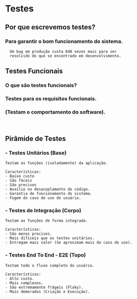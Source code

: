 # Testes

## Por que escrevemos testes? 

### **Para garantir o bom funcionamento do sistema.**

      Um bug em produção custa 640 vezes mais para ser 
      resolvido do que se encontrado em desenvolvimento.

## Testes Funcionais

### **O que são testes funcionais?**

### Testes para os requisitos funcionais. 
### (Testam o comportamento do software).

<br/>

## Pirâmide de Testes

### **- Testes Unitários** (Base)

    Testam as funções (isoladamente) da aplicação.

    Características: 
    - Baixo custo
    - São fáceis
    - São precisos
    - Auxílio no desacoplamento do código.
    - Garantia do funcionamento do sistema.
    - Fogem do caso de uso do usuário.

### **- Testes de Integração** (Corpo)

    Testam as funções de forma integrada.

    Características:
    - São menos precisos.
    - Mais difíceis que os testes unitários.
    - Entregam mais valor (Se aproximam mais do caso de uso).

### **- Testes End To End - E2E** (Topo)

    Testam todo o fluxo completo do usuário.

    Características:
    - Alto custo.
    - Mais complexos.
    - São extremamente frágeis (Flaky).
    - Mais demorados (Criação e Execução).